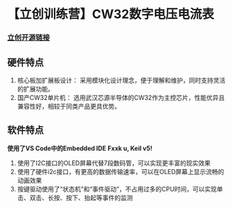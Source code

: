 # 【立创训练营】CW32数字电压电流表

### [立创开源链接](https://oshwhub.com/la1a1a1a1a/lichuang-training-camp-cw32-volt)

## 硬件特点

1. 核心板加扩展板设计： 采用模块化设计理念，便于理解和维护，同时支持灵活的扩展功能。
1. 国产CW32单片机： 选用武汉芯源半导体的CW32作为主控芯片，性能优异且兼容性好，相较于同类产品更具优势。

## 软件特点

**使用了VS Code中的Embedded IDE**
**Fxxk u, Keil v5!**

1. 使用了I2C接口的OLED屏幕代替7段数码管，可以实现更丰富的现实效果
1. 使用了硬件i2c接口，有更高的数据传输速率，可以在OLED屏幕上显示流畅的动画效果
1. 按键驱动使用了“状态机”和“事件驱动”，不占用过多的CPU时间，可以实现单击、双击、长按、按下、抬起等事件的监测
